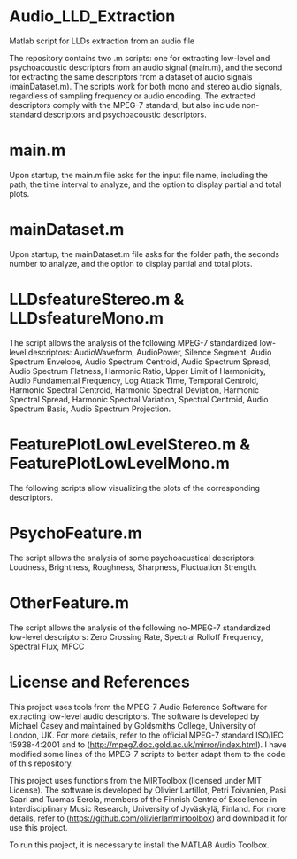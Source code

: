 # Audio_LLD_Extraction
Matlab script for LLDs extraction from an audio file

The repository contains two .m scripts: one for extracting low-level and psychoacoustic descriptors from an audio signal (main.m), and the second for extracting the same descriptors from a dataset of audio signals (mainDataset.m). The scripts work for both mono and stereo audio signals, regardless of sampling frequency or audio encoding. The extracted descriptors comply with the MPEG-7 standard, but also include non-standard descriptors and psychoacoustic descriptors.

# main.m
Upon startup, the main.m file asks for the input file name, including the path, the time interval to analyze, and the option to display partial and total plots.

# mainDataset.m
Upon startup, the mainDataset.m file asks for the folder path, the seconds number to analyze, and the option to display partial and total plots.

# LLDsfeatureStereo.m & LLDsfeatureMono.m
The script allows the analysis of the following MPEG-7 standardized low-level descriptors: AudioWaveform, AudioPower, Silence Segment, Audio Spectrum Envelope, Audio Spectrum Centroid, Audio Spectrum Spread, Audio Spectrum Flatness, Harmonic Ratio, Upper Limit of Harmonicity, Audio Fundamental Frequency, Log Attack Time, Temporal Centroid, Harmonic Spectral Centroid, Harmonic Spectral Deviation, Harmonic Spectral Spread, Harmonic Spectral Variation, Spectral Centroid, Audio Spectrum Basis, Audio Spectrum Projection.

# FeaturePlotLowLevelStereo.m & FeaturePlotLowLevelMono.m
The following scripts allow visualizing the plots of the corresponding descriptors.

# PsychoFeature.m
The script allows the analysis of some psychoacustical descriptors: Loudness, Brightness, Roughness, Sharpness, Fluctuation Strength.

# OtherFeature.m
The script allows the analysis of the following no-MPEG-7 standardized low-level descriptors: Zero Crossing Rate, Spectral Rolloff Frequency, Spectral Flux, MFCC

# License and References 

This project uses tools from the MPEG-7 Audio Reference Software for extracting low-level audio descriptors. 
The software is developed by Michael Casey and maintained by Goldsmiths College, University of London, UK. 
For more details, refer to the official MPEG-7 standard ISO/IEC 15938-4:2001 and to (http://mpeg7.doc.gold.ac.uk/mirror/index.html). I have modified some lines of the MPEG-7 scripts to better adapt them to the code of this repository.

This project uses functions from the MIRToolbox (licensed under MIT License).
The software is developed by Olivier Lartillot, Petri Toivanien, Pasi Saari and Tuomas Eerola, members of the Finnish Centre of Excellence in Interdisciplinary Music Research, University of Jyväskylä, Finland.
For more details, refer to  (https://github.com/olivierlar/mirtoolbox) and download it for use this project.

To run this project, it is necessary to install the MATLAB Audio Toolbox.



